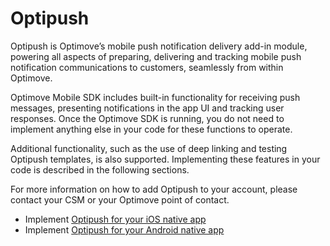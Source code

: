 
# Optipush 

Optipush is Optimove’s mobile push notification delivery add-in module, powering all aspects of preparing, delivering and tracking mobile push notification communications to customers, seamlessly from within Optimove.

Optimove Mobile SDK includes built-in functionality for receiving push messages, presenting notifications in the app UI and tracking user responses. Once the Optimove SDK is running, you do not need to implement anything else in your code for these functions to operate.

Additional functionality, such as the use of deep linking and testing Optipush templates, is also supported. Implementing these features in your code is described in the following sections.

For more information on how to add Optipush to your account, please contact your CSM or your Optimove point of contact.

 - Implement [Optipush for your iOS native app](https://github.com/optimove-tech/A/tree/master/O/O%20for%20iOS)
 - Implement [Optipush for your Android native app](https://github.com/optimove-tech/A/tree/master/O/O%20for%20A)
